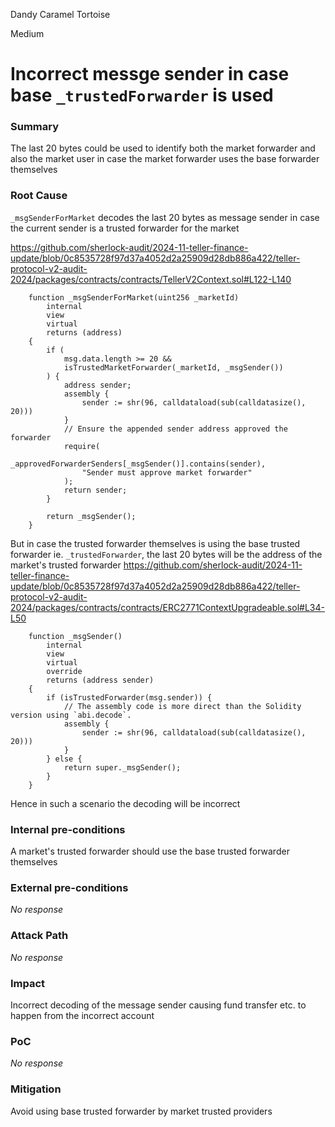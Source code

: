 Dandy Caramel Tortoise

Medium

# Incorrect messge sender in case base `_trustedForwarder` is used

### Summary

The last 20 bytes could be used to identify both the market forwarder and also the market user in case the market forwarder uses the base forwarder themselves

### Root Cause

`_msgSenderForMarket` decodes the last 20 bytes as message sender in case the current sender is a trusted forwarder for the market

https://github.com/sherlock-audit/2024-11-teller-finance-update/blob/0c8535728f97d37a4052d2a25909d28db886a422/teller-protocol-v2-audit-2024/packages/contracts/contracts/TellerV2Context.sol#L122-L140
```solidity
    function _msgSenderForMarket(uint256 _marketId)
        internal
        view
        virtual
        returns (address)
    {
        if (
            msg.data.length >= 20 &&
            isTrustedMarketForwarder(_marketId, _msgSender())
        ) {
            address sender;
            assembly {
                sender := shr(96, calldataload(sub(calldatasize(), 20)))
            }
            // Ensure the appended sender address approved the forwarder
            require(
                _approvedForwarderSenders[_msgSender()].contains(sender),
                "Sender must approve market forwarder"
            );
            return sender;
        }

        return _msgSender();
    }
```

But in case the trusted forwarder themselves is using the base trusted forwarder ie. `_trustedForwarder`, the last 20 bytes will be the address of the market's trusted forwarder
https://github.com/sherlock-audit/2024-11-teller-finance-update/blob/0c8535728f97d37a4052d2a25909d28db886a422/teller-protocol-v2-audit-2024/packages/contracts/contracts/ERC2771ContextUpgradeable.sol#L34-L50
```solidity
    function _msgSender()
        internal
        view
        virtual
        override
        returns (address sender)
    {
        if (isTrustedForwarder(msg.sender)) {
            // The assembly code is more direct than the Solidity version using `abi.decode`.
            assembly {
                sender := shr(96, calldataload(sub(calldatasize(), 20)))
            }
        } else {
            return super._msgSender();
        }
    }
```

Hence in such a scenario the decoding will be incorrect

### Internal pre-conditions

A market's trusted forwarder should use the base trusted forwarder themselves

### External pre-conditions

_No response_

### Attack Path

_No response_

### Impact

Incorrect decoding of the message sender causing fund transfer etc. to happen from the incorrect account

### PoC

_No response_

### Mitigation

Avoid using base trusted forwarder by market trusted providers